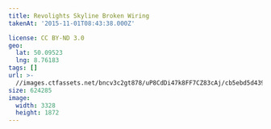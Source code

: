 ```yaml
---
title: Revolights Skyline Broken Wiring
takenAt: '2015-11-01T08:43:38.000Z'

license: CC BY-ND 3.0
geo:
  lat: 50.09523
  lng: 8.76183
tags: []
url: >-
  //images.ctfassets.net/bncv3c2gt878/uP8CdDi47k8FF7CZ83cAj/cb5ebd5d439b03e6836e54b7fd4e6eaa/revolights-skyline-broken-wiring_22052378483_o
size: 624285
image:
  width: 3328
  height: 1872
---
```

